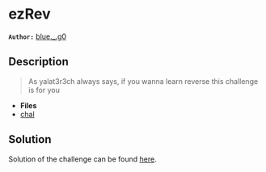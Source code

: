 # ezRev

**`Author:`** [blue._.g0](https://github.com/blueg0)

## Description

> As yalat3r3ch always says, if you wanna learn reverse this challenge is for you

- **Files**
- [chal](./challenge/)

## Solution

Solution of the challenge can be found [here](./solution/).
